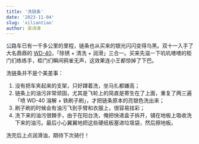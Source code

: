 ```yaml
---
title: '洗链条'
date: '2023-11-04'
slug: 'xiliantiao'
author: 吴诗涛
---
```


公路车已有一千多公里的里程，链条也从买来的银光闪闪变得乌黑。双十一入手了大名鼎鼎的 [WD-40](https://www.wd40.com/)，「除锈 + 清洗 + 润滑」三合一。买来先滋一下叽叽喳喳的柜门们练练手，柜门们瞬间鸦雀无声，这效果连小王都惊掉了下巴。

洗链条并不是个美差事：

1. 没有把车夹起来的支架，只好蹲着洗，坐马扎都嫌高；
1. 链条上的油污非常顽固，尤其是飞轮上的简直是寄生在了上面，重复了两三遍「喷 WD-40 溶解 + 铁刷子刷」，才把链条原本的亮银色洗出来；
1. 刷子刷的时候会有油污飞到手臂和衣服上，很容易挂彩；
1. 洗下来的油污很棘手，由于在阳台洗，俺把快递盒子拆开，铺在地板上吸收洗下来的油污。最后小心翼翼地把这些硬纸板塞进垃圾袋，然后擦地板。

洗完后上点润滑油，期待下次骑行！
